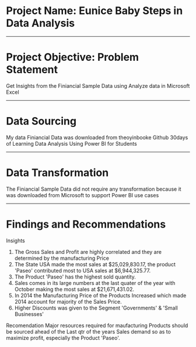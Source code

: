 # Project Name: Eunice Baby Steps in Data Analysis

----
# Project Objective: Problem Statement
Get Insights from the Finiancial Sample Data using Analyze data in Microsoft Excel

----
# Data Sourcing 
My data Finiancial Data was downloaded from theoyinbooke Github 30days of Learning Data Analysis Using Power BI for Students

----
# Data Transformation
The Finiancial Sample Data did not require any transformation because it was downloaded from Microsoft to support Power BI use cases

----
# Findings and Recommendations
Insights
1. The Gross Sales and Profit are highly correlated and they are determined by the manufacturing Price
2. The State USA made the most sales at $25,029,830.17, the product 'Paseo' contributed most to USA sales at $6,944,325.77.
3. The Product 'Paseo' has the highest sold quantity.
4. Sales comes in its large numbers at the last quater of the year with October making the most sales at $21,671,431.02.
5. In 2014 the Manufacturing Price of the Products Increased which made 2014 account for majority of the Sales Price.
6. Higher Discounts was given to the Segment 'Governments' & 'Small Businesses'

Recomendation
Major resources required for maufacturing Products should be sourced ahead of the Last qtr of the years Sales demand so as to maximize profit, especially the Product 'Paseo'.
